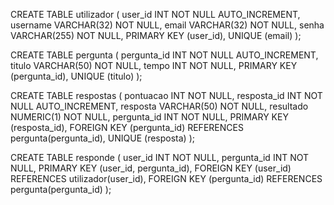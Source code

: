 CREATE TABLE utilizador
(
  user_id INT NOT NULL AUTO_INCREMENT,
  username VARCHAR(32) NOT NULL,
  email VARCHAR(32) NOT NULL,
  senha VARCHAR(255) NOT NULL,
  PRIMARY KEY (user_id),
  UNIQUE (email)
);

CREATE TABLE pergunta
(
  pergunta_id INT NOT NULL AUTO_INCREMENT,
  titulo VARCHAR(50) NOT NULL,
  tempo INT NOT NULL,
  PRIMARY KEY (pergunta_id),
  UNIQUE (titulo)
);

CREATE TABLE respostas
(
  pontuacao INT NOT NULL,
  resposta_id INT NOT NULL AUTO_INCREMENT,
  resposta VARCHAR(50) NOT NULL,
  resultado NUMERIC(1) NOT NULL,
  pergunta_id INT NOT NULL,
  PRIMARY KEY (resposta_id),
  FOREIGN KEY (pergunta_id) REFERENCES pergunta(pergunta_id),
  UNIQUE (resposta)
);

CREATE TABLE responde
(
  user_id INT NOT NULL,
  pergunta_id INT NOT NULL,
  PRIMARY KEY (user_id, pergunta_id),
  FOREIGN KEY (user_id) REFERENCES utilizador(user_id),
  FOREIGN KEY (pergunta_id) REFERENCES pergunta(pergunta_id)
);